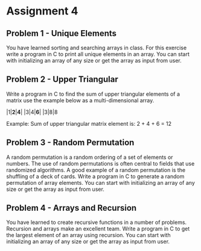 # Assignment 4

## Problem 1 - Unique Elements
You have learned sorting and searching arrays in class. For this exercise write a program in C to print all unique elements in an array. You can start with initializing an array of any size or get the array as input from user.

## Problem 2 - Upper Triangular
Write a program in C to find the sum of upper triangular elements of a matrix use the example below as a multi-dimensional array.

|1|**2**|**4**|
|3|4|**6**|
|3|8|8

Example: Sum of upper triangular matrix element is: 2 + 4 + 6 = 12

## Problem 3 - Random Permutation
A random permutation is a random ordering of a set of elements or numbers. The use of random permutations is often central to fields that use randomized algorithms. A good example of a random permutation is the shuffling of a deck of cards.  Write a program in C to generate a random permutation of array elements. You can start with initializing an array of any size or get the array as input from user.

## Problem 4 - Arrays and Recursion
You have learned to create recursive functions in a number of problems. Recursion and arrays make an excellent team. Write a program in C to get the largest element of an array using recursion. You can start with initializing an array of any size or get the array as input from user.
